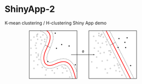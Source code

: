 # ShinyApp-2
K-mean clustering / H-clustering Shiny App demo 

<p align="center">
  <img src="https://github.com/thiwankajayasiri/ShinyApp-2/blob/master/330px-Kernel_Machine.svg.png" width="350" title="K-Mean Clustering">
</p>


